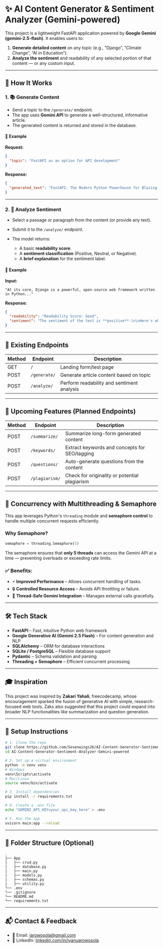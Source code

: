 # ✨ AI Content Generator & Sentiment Analyzer (Gemini-powered)

This project is a lightweight FastAPI application powered by **Google Gemini (gemini-2.5-flash)**. It enables users to:

1. **Generate detailed content** on any topic (e.g., “Django”, “Climate Change”, “AI in Education”).
2. **Analyze the sentiment** and readability of any selected portion of that content — or any custom input.

---

## 🚀 How It Works

### 1. 📚 Generate Content

* Send a topic to the `/generate/` endpoint.
* The app uses **Gemini API** to generate a well-structured, informative article.
* The generated content is returned and stored in the database.

#### 🔁 Example

**Request:**

```json
{
  "topic": "FastAPI as an option for API development"
}
```

**Response:**

```json
{
  "generated_text": "FastAPI: The Modern Python Powerhouse for Blazing-Fast API Development — In the ever-evolving landscape of web development, building robust..."
}
```

---

### 2. 🧠 Analyze Sentiment

* Select a passage or paragraph from the content (or provide any text).
* Submit it to the `/analyze/` endpoint.
* The model returns:

  * A basic **readability score**.
  * A **sentiment classification** (Positive, Neutral, or Negative).
  * A **brief explanation** for the sentiment label.

#### 💬 Example

**Input:**

```text
"At its core, Django is a powerful, open-source web framework written in Python..."
```

**Response:**

```json
{
  "readability": "Readability Score: Good",
  "sentiment": "The sentiment of the text is **positive**.\n\nHere's why:\n\n* The text uses positive descriptive words like \"powerful\".\n* \"open-source\" is generally viewed positively.\n* \"well-known\" implies acceptance and trust.\n* The tone is clear, technical, and favorable."
}
```

---

## 🧪 Existing Endpoints

| Method | Endpoint     | Description                                |
| ------ | ------------ | ------------------------------------------ |
| GET    | `/`          | Landing form/test page                     |
| POST   | `/generate/` | Generate article content based on topic    |
| POST   | `/analyze/`  | Perform readability and sentiment analysis |

---

## 🔮 Upcoming Features (Planned Endpoints)

| Method | Endpoint       | Description                                   |
| ------ | -------------- | --------------------------------------------- |
| POST   | `/summarize/`  | Summarize long-form generated content         |
| POST   | `/keywords/`   | Extract keywords and concepts for SEO/tagging |
| POST   | `/questions/`  | Auto-generate questions from the content      |
| POST   | `/plagiarism/` | Check for originality or potential plagiarism |

---

## 🧵 Concurrency with Multithreading & Semaphore

This app leverages Python's `threading` module and **semaphore control** to handle multiple concurrent requests efficiently.

### Why Semaphore?

```python
semaphore = threading.Semaphore(5)
```

The semaphore ensures that **only 5 threads** can access the Gemini API at a time — preventing overloads or exceeding rate limits.

### ✅ Benefits:

* ⚡ **Improved Performance** – Allows concurrent handling of tasks.
* 🔒 **Controlled Resource Access** – Avoids API throttling or failure.
* 🧠 **Thread-Safe Gemini Integration** – Manages external calls gracefully.

---

## 🛠️ Tech Stack

* **FastAPI** – Fast, intuitive Python web framework
* **Google Generative AI (Gemini 2.5 Flash)** – For content generation and NLP
* **SQLAlchemy** – ORM for database interactions
* **SQLite / PostgreSQL** – Flexible database support
* **Pydantic** – Schema validation and parsing
* **Threading + Semaphore** – Efficient concurrent processing

---

## 🎓 Inspiration

This project was inspired by **Zakari Yahali**, freecodecamp, whose encouragement sparked the fusion of generative AI with simple, research-focused web tools. Zaks also suggested that this project could expand into broader NLP functionalities like summarization and question generation.

---

## 🧰 Setup Instructions

```bash
# 1. Clone the repo
git clone https://github.com/Sevenwings26/AI-Content-Generator-Sentiment-Analyzer-Gemini-powered.git
cd AI-Content-Generator-Sentiment-Analyzer-Gemini-powered

# 2. Set up a virtual environment
python -m venv venv
# Windows
venv\Scripts\activate
# Mac/Linux
source venv/bin/activate

# 3. Install dependencies
pip install -r requirements.txt

# 4. Create a .env file
echo "GEMINI_API_KEY=your_api_key_here" > .env

# 5. Run the app
uvicorn main:app --reload
```

---

## 🧩 Folder Structure (Optional)

```
.
├── App
|   ├── crud.py
|   ├── database.py
|   ├── main.py
|   ├── models.py
|   ├── schemas.py
|   ├── utility.py
└── .env
└── .gitignore
└── README.md
└── requirements.txt
```

---

## 📬 Contact & Feedback

* 📧 Email: [iarowosola@gmail.com](mailto:iarowosola@gmail.com)
* 🔗 LinkedIn: [linkedin.com/in/iyanuarowosola](http://www.linkedin.com/in/iyanuarowosola)








